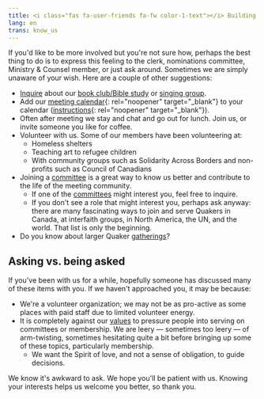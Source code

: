 ```yaml
---
title: <i class="fas fa-user-friends fa-fw color-1-text"></i> Building deeper relationships at meeting
lang: en
trans: know_us
---
```

If you'd like to be more involved but you're not sure how, perhaps the best thing to do is to express this feeling to the clerk, nominations committee, Ministry & Counsel member, or just ask around. Sometimes we are simply unaware of your wish. Here are a couple of other suggestions:
* [Inquire](/contact) about our [book club/Bible study](/new_attender/book_bible) or [singing group](/new_attender/singing_group).
* Add our [meeting calendar](https://calendar.google.com/calendar/embed?src=clerk%40montreal.quaker.ca&ctz=America%2FToronto){:  rel="noopener" target="_blank"} to your calendar ([instructions](https://support.google.com/calendar/answer/37100?co=GENIE.Platform%3DDesktop&hl=en){:  rel="noopener" target="_blank"}).
* Often after meeting we stay and chat and go out for lunch. Join us, or invite someone you like for coffee.
* Volunteer with us. Some of our members have been volunteering at:
  * Homeless shelters
  * Teaching art to refugee children
  * With community groups such as Solidarity Across Borders and non-profits such as Council of Canadians
* Joining a [committee](/new_attender/committees) is a great way to know us better and contribute to the life of the meeting community.
  * If one of the [committees](/new_attender/committees) might interest you, feel free to inquire.
  * If you don't see a role that might interest you, perhaps ask anyway: there are many fascinating ways to join and serve Quakers in Canada, at interfaith groups, in North America, the UN, and the world. That list is only the beginning.
* Do you know about larger Quaker [gatherings](/new_attender/gatherings)?

## Asking vs. being asked
If you've been with us for a while, hopefully someone has discussed many of these items with you. If we haven't approached you, it may be because:
* We're a volunteer organization; we may not be as pro-active as some places with paid staff due to limited volunteer energy.
* It is completely against our [values](/intro) to pressure people into serving on committees or membership. We are leery — sometimes too leery — of arm-twisting, sometimes hesitating quite a bit before bringing up some of these topics, particularly membership.
  * We want the Spirit of love, and not a sense of obligation, to guide decisions.

We know it's awkward to ask. We hope you'll be patient with us. Knowing your interests helps us welcome you better, so thank you.
